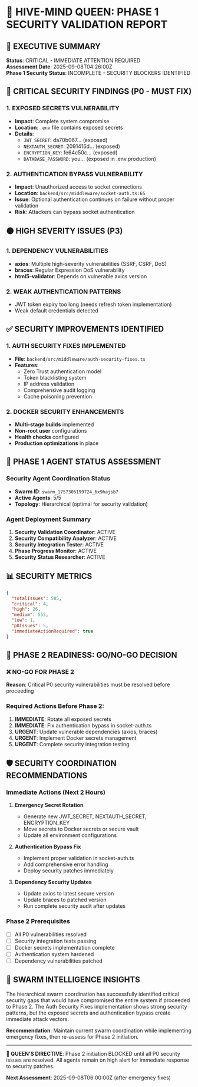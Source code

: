 # 👑 HIVE-MIND QUEEN: PHASE 1 SECURITY VALIDATION REPORT

## 🚨 EXECUTIVE SUMMARY

**Status**: CRITICAL - IMMEDIATE ATTENTION REQUIRED  
**Assessment Date**: 2025-09-08T04:26:00Z  
**Phase 1 Security Status**: INCOMPLETE - SECURITY BLOCKERS IDENTIFIED

## 🔴 CRITICAL SECURITY FINDINGS (P0 - MUST FIX)

### 1. EXPOSED SECRETS VULNERABILITY

- **Impact**: Complete system compromise
- **Location**: `.env` file contains exposed secrets
- **Details**:
  - `JWT_SECRET`: da70b067... (exposed)
  - `NEXTAUTH_SECRET`: 2091416d... (exposed)
  - `ENCRYPTION_KEY`: fe64c50c... (exposed)
  - `DATABASE_PASSWORD`: you... (exposed in .env.production)

### 2. AUTHENTICATION BYPASS VULNERABILITY

- **Impact**: Unauthorized access to socket connections
- **Location**: `backend/src/middleware/socket-auth.ts:65`
- **Issue**: Optional authentication continues on failure without proper validation
- **Risk**: Attackers can bypass socket authentication

## 🟠 HIGH SEVERITY ISSUES (P3)

### 1. DEPENDENCY VULNERABILITIES

- **axios**: Multiple high-severity vulnerabilities (SSRF, CSRF, DoS)
- **braces**: Regular Expression DoS vulnerability
- **html5-validator**: Depends on vulnerable axios version

### 2. WEAK AUTHENTICATION PATTERNS

- JWT token expiry too long (needs refresh token implementation)
- Weak default credentials detected

## ✅ SECURITY IMPROVEMENTS IDENTIFIED

### 1. AUTH SECURITY FIXES IMPLEMENTED

- **File**: `backend/src/middleware/auth-security-fixes.ts`
- **Features**:
  - Zero Trust authentication model
  - Token blacklisting system
  - IP address validation
  - Comprehensive audit logging
  - Cache poisoning prevention

### 2. DOCKER SECURITY ENHANCEMENTS

- **Multi-stage builds** implemented
- **Non-root user** configurations
- **Health checks** configured
- **Production optimizations** in place

## 🔄 PHASE 1 AGENT STATUS ASSESSMENT

### Security Agent Coordination Status

- **Swarm ID**: `swarm_1757305199724_6x9hajsb7`
- **Active Agents**: 5/5
- **Topology**: Hierarchical (optimal for security validation)

### Agent Deployment Summary

1. **Security Validation Coordinator**: ACTIVE
2. **Security Compatibility Analyzer**: ACTIVE
3. **Security Integration Tester**: ACTIVE
4. **Phase Progress Monitor**: ACTIVE
5. **Security Status Researcher**: ACTIVE

## 📊 SECURITY METRICS

```json
{
  "totalIssues": 585,
  "critical": 4,
  "high": 26,
  "medium": 555,
  "low": 1,
  "p0Issues": 5,
  "immediateActionRequired": true
}
```

## 🚫 PHASE 2 READINESS: GO/NO-GO DECISION

### ❌ NO-GO FOR PHASE 2

**Reason**: Critical P0 security vulnerabilities must be resolved before proceeding

### Required Actions Before Phase 2:

1. **IMMEDIATE**: Rotate all exposed secrets
2. **IMMEDIATE**: Fix authentication bypass in socket-auth.ts
3. **URGENT**: Update vulnerable dependencies (axios, braces)
4. **URGENT**: Implement Docker secrets management
5. **URGENT**: Complete security integration testing

## 🛡️ SECURITY COORDINATION RECOMMENDATIONS

### Immediate Actions (Next 2 Hours)

1. **Emergency Secret Rotation**

   - Generate new JWT_SECRET, NEXTAUTH_SECRET, ENCRYPTION_KEY
   - Move secrets to Docker secrets or secure vault
   - Update all environment configurations

2. **Authentication Bypass Fix**

   - Implement proper validation in socket-auth.ts
   - Add comprehensive error handling
   - Deploy security patches immediately

3. **Dependency Security Updates**
   - Update axios to latest secure version
   - Update braces to patched version
   - Run complete security audit after updates

### Phase 2 Prerequisites

- [ ] All P0 vulnerabilities resolved
- [ ] Security integration tests passing
- [ ] Docker secrets implementation complete
- [ ] Authentication system hardened
- [ ] Dependency vulnerabilities patched

## 🤖 SWARM INTELLIGENCE INSIGHTS

The hierarchical swarm coordination has successfully identified critical security gaps that would have compromised the entire system if proceeded to Phase 2. The Auth Security Fixes implementation shows strong security patterns, but the exposed secrets and authentication bypass create immediate attack vectors.

**Recommendation**: Maintain current swarm coordination while implementing emergency fixes, then re-assess for Phase 2 initiation.

---

**👑 QUEEN'S DIRECTIVE**: Phase 2 initiation BLOCKED until all P0 security issues are resolved. All agents remain on high alert for immediate response to security patches.

**Next Assessment**: 2025-09-08T06:00:00Z (after emergency fixes)

